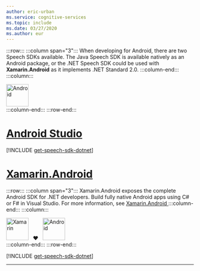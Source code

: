 ```yaml
---
author: eric-urban
ms.service: cognitive-services
ms.topic: include
ms.date: 03/27/2020
ms.author: eur
---
```


:::row:::
    :::column span="3":::
        When developing for Android, there are two Speech SDKs available. The Java Speech SDK is available natively as an Android package, or the .NET Speech SDK could be used with **Xamarin.Android** as it implements .NET Standard 2.0.
    :::column-end:::
    :::column:::
        <br>
        <div class="icon is-large">
            <img alt="Android" src="https://docs.microsoft.com/media/logos/logo_android.svg" width="60px">
        </div>
    :::column-end:::
:::row-end:::

# [Android Studio](#tab/android-studio)

[!INCLUDE [get-speech-sdk-dotnet](get-speech-sdk-java.md)]

# [Xamarin.Android](#tab/android-xamarin)

:::row:::
    :::column span="3":::
        Xamarin.Android exposes the complete Android SDK for .NET developers. Build fully native Android apps using C# or F# in Visual Studio. For more information, see <a href="/xamarin/android/" target="_blank">Xamarin.Android </a>
    :::column-end:::
    :::column:::
        <br>
        <div class="icon is-large">
            <img alt="Xamarin" src="https://docs.microsoft.com/media/logos/logo_xamarin.svg" width="60px">
            &nbsp; ❤️ &nbsp;
            <img alt="Android" src="https://docs.microsoft.com/media/logos/logo_android.svg" width="60px">
        </div>
    :::column-end:::
:::row-end:::

[!INCLUDE [get-speech-sdk-dotnet](get-speech-sdk-dotnet.md)]

---
